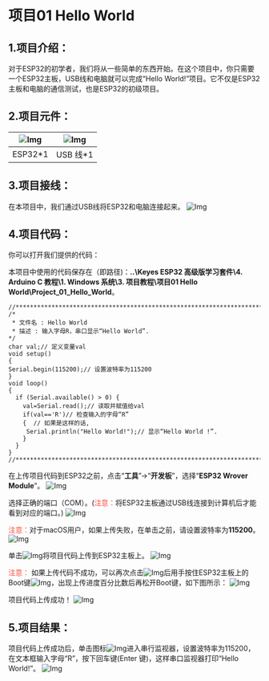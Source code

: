 # 项目01 Hello World

## 1.项目介绍：
对于ESP32的初学者，我们将从一些简单的东西开始。在这个项目中，你只需要一个ESP32主板，USB线和电脑就可以完成“Hello World!”项目。它不仅是ESP32主板和电脑的通信测试，也是ESP32的初级项目。

## 2.项目元件：
|![Img](../../../media/ESP32主板img-20230411094344.png)|![Img](../../../media/USB线img-20230407194453.png)|
| :--: | :--: |
| ESP32*1 | USB 线*1 |

## 3.项目接线：
在本项目中，我们通过USB线将ESP32和电脑连接起来。
![Img](../../../media/项目接线img-20230407194827.png)

## 4.项目代码：
你可以打开我们提供的代码：

本项目中使用的代码保存在（即路径)：**..\Keyes ESP32 高级版学习套件\4. Arduino C 教程\1. Windows 系统\3. 项目教程\项目01 Hello World\Project_01_Hello_World**。

```
//*************************************************************************************
/*
 * 文件名 : Hello World
 * 描述 : 输入字母R，串口显示“Hello World”.
*/
char val;// 定义变量val
void setup()
{
Serial.begin(115200);// 设置波特率为115200
}
void loop()
{
  if (Serial.available() > 0) {
    val=Serial.read();// 读取并赋值给val
    if(val=='R')// 检查输入的字母“R”
    {  // 如果是这样的话,    
     Serial.println("Hello World!");// 显示“Hello World !”.
    }
  }
}
//*************************************************************************************

```
在上传项目代码到ESP32之前，点击“**工具**”→“**开发板**”，选择“**ESP32 Wrover Module**”。
![Img](../../../media/项目01-1img-20230418111511.png)

选择正确的端口（COM）。(<span style="color: rgb(255, 76, 65);">注意：</span>将ESP32主板通过USB线连接到计算机后才能看到对应的端口。)
![Img](../../../media/项目01-2img-20230418111830.png)

<span style="color: rgb(255, 76, 65);">注意：</span>对于macOS用户，如果上传失败，在单击之前，请设置波特率为**115200**。
![Img](../../../media/项目01-3img-20230418112034.png)

单击![Img](../../../media/上传img-20230418112107.png)将项目代码上传到ESP32主板上。
![Img](../../../media/项目01-4img-20230418112216.png)

<span style="color: rgb(255, 76, 65);">注意：</span> 如果上传代码不成功，可以再次点击![Img](../../../media/上传img-20230418112107.png)后用手按住ESP32主板上的Boot键![Img](../../../media/按住ESP32主板上的Boot键img-20230407184236.png)，出现上传进度百分比数后再松开Boot键，如下图所示：
![Img](../../../media/上传进度百分比数img-20230418113709.png)

项目代码上传成功！
![Img](../../../media/项目01-5img-20230418112312.png)

## 5.项目结果： 
项目代码上传成功后，单击图标![Img](../../../media/串口监视器img-20230418113757.png)进入串行监视器，设置波特率为115200，在文本框输入字母“R”，按下回车键(Enter 键)，这样串口监视器打印“Hello World!”。
![Img](../../../media/项目01-6img-20230418114431.png)
















































